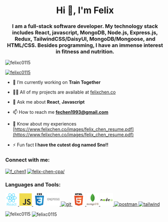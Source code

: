 <h1 align="center">Hi 👋, I'm Felix</h1>
<h3 align="center">I am a full-stack software developer. My technology stack includes React, javascript, MongoDB, Node.js, Express.js, Redux, TailwindCSS/DaisyUI, MongoDB/Mongoose, and HTML/CSS. Besides programming, I have an immense interest in fitness and nutrition.</h3>

<p align="left"> <img src="https://komarev.com/ghpvc/?username=felixc0115&label=Profile%20views&color=0e75b6&style=flat" alt="felixc0115" /> </p>

<p align="left"> <a href="https://github.com/ryo-ma/github-profile-trophy"><img src="https://github-profile-trophy.vercel.app/?username=felixc0115" alt="felixc0115" /></a> </p>

- 🔭 I’m currently working on **Train Together**

- 👨‍💻 All of my projects are available at [felixchen.co](felixchen.co)

- 💬 Ask me about **React**, **Javascript**

- 📫 How to reach me **fechen1993@gmail.com**

- 📄 Know about my experiences [https://www.felixchen.co/images/felix_chen_resume.pdf](https://www.felixchen.co/images/felix_chen_resume.pdf)

- ⚡ Fun fact **I have the cutest dog named Sno!!**

<h3 align="left">Connect with me:</h3>
<p align="left">
<a href="https://twitter.com/f_chen1" target="blank"><img align="center" src="https://raw.githubusercontent.com/rahuldkjain/github-profile-readme-generator/master/src/images/icons/Social/twitter.svg" alt="f_chen1" height="30" width="40" /></a>
<a href="https://linkedin.com/in/felix-chen-cpa/" target="blank"><img align="center" src="https://raw.githubusercontent.com/rahuldkjain/github-profile-readme-generator/master/src/images/icons/Social/linked-in-alt.svg" alt="felix-chen-cpa/" height="30" width="40" /></a>
</p>

<h3 align="left">Languages and Tools:</h3>
<p align="left"> <a href="https://www.w3schools.com/css/" target="_blank" rel="noreferrer">
  <a href="https://reactjs.org/" target="_blank" rel="noreferrer"> <img src="https://raw.githubusercontent.com/devicons/devicon/master/icons/react/react-original-wordmark.svg" alt="react" width="40" height="40"/> </a><a href="https://developer.mozilla.org/en-US/docs/Web/JavaScript" target="_blank" rel="noreferrer"> <img src="https://raw.githubusercontent.com/devicons/devicon/master/icons/javascript/javascript-original.svg" alt="javascript" width="40" height="40"/> </a><img src="https://raw.githubusercontent.com/devicons/devicon/master/icons/css3/css3-original-wordmark.svg" alt="css3" width="40" height="40"/> </a> <a href="https://expressjs.com" target="_blank" rel="noreferrer"> <img src="https://raw.githubusercontent.com/devicons/devicon/master/icons/express/express-original-wordmark.svg" alt="express" width="40" height="40"/> </a> <a href="https://git-scm.com/" target="_blank" rel="noreferrer"> <img src="https://www.vectorlogo.zone/logos/git-scm/git-scm-icon.svg" alt="git" width="40" height="40"/> </a> <a href="https://www.w3.org/html/" target="_blank" rel="noreferrer"> <img src="https://raw.githubusercontent.com/devicons/devicon/master/icons/html5/html5-original-wordmark.svg" alt="html5" width="40" height="40"/> </a>  <a href="https://www.mongodb.com/" target="_blank" rel="noreferrer"> <img src="https://raw.githubusercontent.com/devicons/devicon/master/icons/mongodb/mongodb-original-wordmark.svg" alt="mongodb" width="40" height="40"/> </a> <a href="https://nodejs.org" target="_blank" rel="noreferrer"> <img src="https://raw.githubusercontent.com/devicons/devicon/master/icons/nodejs/nodejs-original-wordmark.svg" alt="nodejs" width="40" height="40"/> </a> <a href="https://postman.com" target="_blank" rel="noreferrer"> <img src="https://www.vectorlogo.zone/logos/getpostman/getpostman-icon.svg" alt="postman" width="40" height="40"/> </a>  <a href="https://tailwindcss.com/" target="_blank" rel="noreferrer"> <img src="https://www.vectorlogo.zone/logos/tailwindcss/tailwindcss-icon.svg" alt="tailwind" width="40" height="40"/> </a> </p>

<p><img align="left" src="https://github-readme-stats.vercel.app/api/top-langs?username=felixc0115&show_icons=true&locale=en&layout=compact" alt="felixc0115" /></p>

<p>&nbsp;<img align="center" src="https://github-readme-stats.vercel.app/api?username=felixc0115&show_icons=true&locale=en" alt="felixc0115" /></p>
